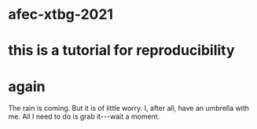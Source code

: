 # afec-xtbg-2021
# this is a tutorial for reproducibility
# again
The rain is coming. But it is of little worry. I, after all, have an umbrella with me. All I need to do is grab it---wait a moment. 
